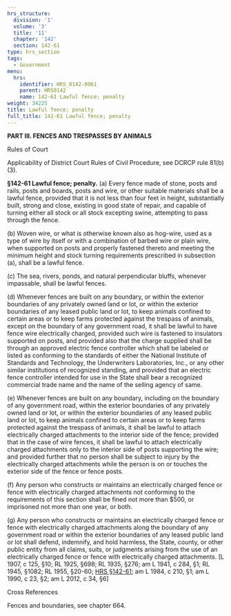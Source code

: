 ```yaml
---
hrs_structure:
  division: '1'
  volume: '3'
  title: '11'
  chapter: '142'
  section: 142-61
type: hrs_section
tags:
  - Government
menu:
  hrs:
    identifier: HRS_0142-0061
    parent: HRS0142
    name: 142-61 Lawful fence; penalty
weight: 34225
title: Lawful fence; penalty
full_title: 142-61 Lawful fence; penalty
---
```

**PART III. FENCES AND TRESPASSES BY ANIMALS**

Rules of Court

Applicability of District Court Rules of Civil Procedure, see DCRCP rule 81(b)(3).

**§142-61 Lawful fence; penalty.** (a) Every fence made of stone, posts and rails, posts and boards, posts and wire, or other suitable materials shall be a lawful fence, provided that it is not less than four feet in height, substantially built, strong and close, existing in good state of repair, and capable of turning either all stock or all stock excepting swine, attempting to pass through the fence.

(b) Woven wire, or what is otherwise known also as hog-wire, used as a type of wire by itself or with a combination of barbed wire or plain wire, when supported on posts and properly fastened thereto and meeting the minimum height and stock turning requirements prescribed in subsection (a), shall be a lawful fence.

(c) The sea, rivers, ponds, and natural perpendicular bluffs, whenever impassable, shall be lawful fences.

(d) Whenever fences are built on any boundary, or within the exterior boundaries of any privately owned land or lot, or within the exterior boundaries of any leased public land or lot, to keep animals confined to certain areas or to keep farms protected against the trespass of animals, except on the boundary of any government road, it shall be lawful to have fence wire electrically charged, provided such wire is fastened to insulators supported on posts, and provided also that the charge supplied shall be through an approved electric fence controller which shall be labeled or listed as conforming to the standards of either the National Institute of Standards and Technology, the Underwriters Laboratories, Inc., or any other similar institutions of recognized standing, and provided that an electric fence controller intended for use in the State shall bear a recognized commercial trade name and the name of the selling agency of same.

(e) Whenever fences are built on any boundary, including on the boundary of any government road, within the exterior boundaries of any privately owned land or lot, or within the exterior boundaries of any leased public land or lot, to keep animals confined to certain areas or to keep farms protected against the trespass of animals, it shall be lawful to attach electrically charged attachments to the interior side of the fence; provided that in the case of wire fences, it shall be lawful to attach electrically charged attachments only to the interior side of posts supporting the wire; and provided further that no person shall be subject to injury by the electrically charged attachments while the person is on or touches the exterior side of the fence or fence posts.

(f) Any person who constructs or maintains an electrically charged fence or fence with electrically charged attachments not conforming to the requirements of this section shall be fined not more than $500, or imprisoned not more than one year, or both.

(g) Any person who constructs or maintains an electrically charged fence or fence with electrically charged attachments along the boundary of any government road or within the exterior boundaries of any leased public land or lot shall defend, indemnify, and hold harmless, the State, county, or other public entity from all claims, suits, or judgments arising from the use of an electrically charged fence or fence with electrically charged attachments. [L 1907, c 125, §10; RL 1925, §698; RL 1935, §276; am L 1941, c 284, §1; RL 1945, §1082; RL 1955, §20-60; [HRS §142-61](/title-11/chapter-142/section-142-61/); am L 1984, c 210, §1; am L 1990, c 23, §2; am L 2012, c 34, §6]

Cross References

Fences and boundaries, see chapter 664.